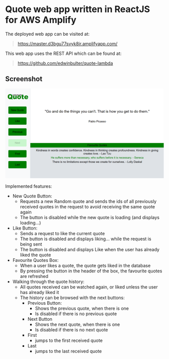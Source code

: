 # Quote web app written in ReactJS for AWS Amplify
The deployed web app can be visited at:
>https://master.d3bgu77svyk8ir.amplifyapp.com/

This web app uses the REST API which can be found at:
>https://github.com/edwinbulter/quote-lambda

## Screenshot
![quote-web-screenshot](public/screenshot.png)


Implemented features:
- New Quote Button:
    - Requests a new Random quote and sends the ids of all previously received quotes in the request to avoid receiving the same quote again
    - The button is disabled while the new quote is loading (and displays loading...)
- Like Button:
    - Sends a request to like the current quote
    - The button is disabled and displays liking... while the request is being sent
    - The button is disabled and displays Like when the user has already liked the quote
- Favourite Quotes Box:
    - When a user likes a quote, the quote gets liked in the database
    - By pressing the button in the header of the box, the favourite quotes are refreshed
- Walking through the quote history:
    - All quotes received can be watched again, or liked unless the user has already liked it
    - The history can be browsed with the next buttons:
        - Previous Button:
            - Shows the previous quote, when there is one
            - Is disabled if there is no previous quote
        - Next Button
            - Shows the next quote, when there is one
            - Is disabled if there is no next quote
        - First
            - jumps to the first received quote
        - Last
            - jumps to the last received quote






